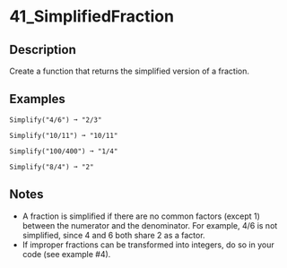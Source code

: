 # 41_SimplifiedFraction

## Description

Create a function that returns the simplified version of a fraction.

## Examples

```
Simplify("4/6") ➞ "2/3"

Simplify("10/11") ➞ "10/11"

Simplify("100/400") ➞ "1/4"

Simplify("8/4") ➞ "2"
```

## Notes

- A fraction is simplified if there are no common factors (except 1) between the numerator and the denominator. For example, 4/6 is not simplified, since 4 and 6 both share 2 as a factor.
- If improper fractions can be transformed into integers, do so in your code (see example #4).
